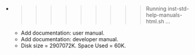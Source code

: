 * >>>>>>>>> Running inst-std-help-manuals-html.sh ...
  * Add documentation: user manual.
  * Add documentation: developer manual.
  * Disk size = 2907072K. Space Used = 60K.
